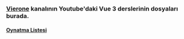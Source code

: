 ### [Vierone](https://youtube.com/c/Vierone/) kanalının Youtube'daki Vue 3 derslerinin dosyaları burada.

#### [Oynatma Listesi](https://www.youtube.com/playlist?list=PLDI9ElaqezgwnoRuQcq29ps9DBgdoBt52)
